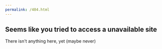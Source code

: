 ```yaml
---
permalink: /404.html
---
```

## Seems like you tried to access a unavailable site
There isn't anything here, yet (maybe never)
